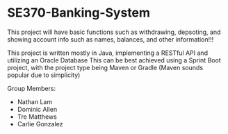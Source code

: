 # SE370-Banking-System
This project will have basic functions such as withdrawing, depsoting, and showing account info such as names, balances, and other information!!!

This project is written mostly in Java, implementing a RESTful API and utilizing an Oracle Database
This can be best achieved using a Sprint Boot project, with the project type being Maven or Gradle (Maven sounds popular due to simplicity)

Group Members:
- Nathan Lam
- Dominic Allen
- Tre Matthews
- Carlie Gonzalez
